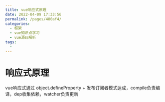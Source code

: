 ```yaml
---
title: vue响应式原理
date: 2022-04-09 17:33:56
permalink: /pages/480af4/
categories:
  - 框架
  - vue知识点学习
  - vue源码解析
tags:
  - 
---
```


# 响应式原理
vue响应式通过 object.defineProperty + 发布订阅者模式达成，compile负责编译，dep收集依赖，watcher负责更新
